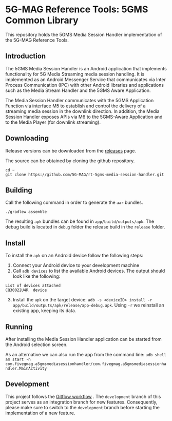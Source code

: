 # 5G-MAG Reference Tools: 5GMS Common Library

This repository holds the 5GMS Media Session Handler implementation of the 5G-MAG Reference Tools.

## Introduction

The 5GMS Media Session Handler is an Android application that implements functionality for 5G Media
Streaming media session handling. It is implemented as an Android Messenger Service that
communicates via Inter Process Communication (IPC) with other Android libraries and applications
such as the Media Stream Handler and the 5GMS Aware Application.

The Media Session Handler communicates with the 5GMS Application Function via interface M5 to
establish and control the delivery of a streaming media session in the downlink direction. In
addition, the Media Session Handler exposes APIs via M6 to the 5GMS-Aware Application and to the
Media Player (for downlink streaming).

## Downloading

Release versions can be downloaded from
the [releases](https://github.com/5G-MAG/rt-5gms-media-session-handler/releases) page.

The source can be obtained by cloning the github repository.

```
cd ~
git clone https://github.com/5G-MAG/rt-5gms-media-session-handler.git
```

## Building

Call the following command in order to generate the `aar` bundles.

````
./gradlew assemble
````

The resulting `apk` bundles can be found in `app/build/outputs/apk`. The debug build is located
in `debug` folder the release build in the `release` folder.

## Install

To install the `apk` on an Android device follow the following steps:

1. Connect your Android device to your development machine
2. Call `adb devices` to list the available Android devices. The output should look like the
   following:

````
List of devices attached
CQ30022U4R	device
````

3. Install the `apk` on the target
   device: `adb -s <deviceID> install -r app/build/outputs/apk/release/app-debug.apk`. Using `-r`
   we reinstall an existing app, keeping its data.

## Running

After installing the Media Session Handler application can be started from the Android selection
screen.

As an alternative we can also run the app from the command
line: `adb shell am start -n com.fivegmag.a5gmsmediasessionhandler/com.fivegmag.a5gmsmediasessionhandler.MainActivity `

## Development

This project follows
the [Gitflow workflow](https://www.atlassian.com/git/tutorials/comparing-workflows/gitflow-workflow)
. The `development`
branch of this project serves as an integration branch for new features. Consequently, please make
sure to switch to the `development`
branch before starting the implementation of a new feature. 